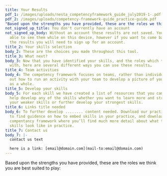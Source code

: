 ```yaml
---
title: Your Results
pdf_1: /images/uploads/nesta_competencyframework_guide_july2019-1-.pdf
pdf_2: /images/uploads/competency-framework-guide_practice-guide.pdf
"Based upon the strengths you have provided, these are the roles we think you are best suited to play": null
not_signed_up_title: You don't currently have an account
not_signed_up_body: Without an account these results are not saved. You will be
  able to see them while on this device, however if you want to come back to see
  the results you will need to sign up for an account.
title_2: Your skills selection
body_2: These are the choices you made throughout this tool.
title_3: What next?
body_3: Now that you have identified your skills, and the roles which they align
  with, here are several different ways you can use these results…
title_4: Team activities
body_4: The competency framework focuses on teams, rather than individuals. Find
  out how to run an activity with your team to develop a picture of your skills
  as a whole.
title_5: Develop your skills
body_5: For each skill we have created a list of resources that you can use to
  help develop any of the skills whether you want to learn more and strengthen
  your weaker skills or further develop your strongest skills.
title_6: Links title needed
body_6: To further develop ........ content needed. Download our practice guide
  to find guidence on how to embed skills in your practice, and download the
  compentancy framework where you’ll find much more detail about what these
  skills look like in practice.
title_7: Contact us
body_7: |-
  contact us text

  here is a link: [email@domain.com](mail-to:email@domain.com)
---
```

Based upon the strengths you have provided, these are the roles we think you are best suited to play: